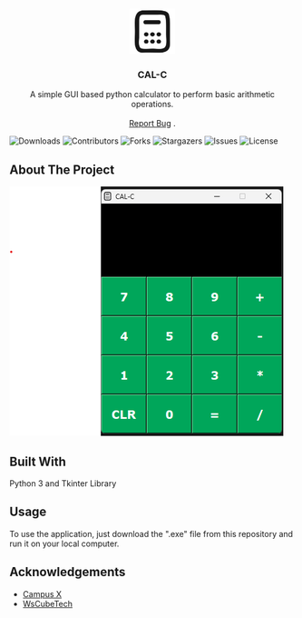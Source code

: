 <br/>
<p align="center">
  <a href="https://github.com/shubham3279/calc">
    <img src="calc.png" alt="Logo" width="80" height="80">
  </a>

  <h3 align="center">CAL-C</h3>

  <p align="center">
    A simple GUI based python calculator to perform basic arithmetic operations.
    <br/>
    <br/>
    <a href="https://github.com/shubham3279/calc/issues">Report Bug</a>
    .
  </p>
</p>

![Downloads](https://img.shields.io/github/downloads/shubham3279/calc/total) ![Contributors](https://img.shields.io/github/contributors/shubham3279/calc?color=dark-green) ![Forks](https://img.shields.io/github/forks/shubham3279/calc?style=social) ![Stargazers](https://img.shields.io/github/stars/shubham3279/calc?style=social) ![Issues](https://img.shields.io/github/issues/shubham3279/calc) ![License](https://img.shields.io/github/license/shubham3279/calc) 

## About The Project

![Screen Shot](ss.png)



## Built With

Python 3 and Tkinter Library

## Usage
To use the application, just download the ".exe" file from this repository and run it on your local computer.



## Acknowledgements

* [Campus X](https://www.youtube.com/watch?v=owbU6WzIhhg&t=1533s&pp=ygUXY2FsY3VsYXRvciBhcHAgY2FtcHVzIHg%3D)
* [WsCubeTech](https://www.youtube.com/watch?v=bxuF8ucU_jY&pp=ygUVd3NjdWJldGVjaCAucHkgdG8gZXhl)
